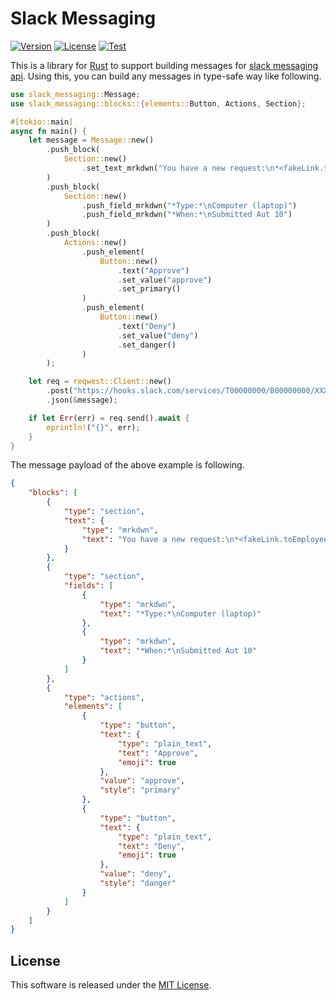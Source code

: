 # Slack Messaging

[![Version](https://img.shields.io/crates/v/slack-messaging)](https://crates.io/crates/slack-messaging)
[![License](https://img.shields.io/crates/l/slack-messaging)](LICENSE)
[![Test](https://img.shields.io/github/actions/workflow/status/kaicoh/slack-messaging/test.yml)](https://github.com/kaicoh/slack-messaging/actions/workflows/test.yml)

This is a library for [Rust](https://www.rust-lang.org/) to support building messages for [slack messaging api](https://api.slack.com/messaging/managing).
Using this, you can build any messages in type-safe way like following.

```rust
use slack_messaging::Message;
use slack_messaging::blocks::{elements::Button, Actions, Section};

#[tokio::main]
async fn main() {
    let message = Message::new()
        .push_block(
            Section::new()
                .set_text_mrkdwn("You have a new request:\n*<fakeLink.toEmployeeProfile.com|Fred Enriquez - New device request>*")
        )
        .push_block(
            Section::new()
                .push_field_mrkdwn("*Type:*\nComputer (laptop)")
                .push_field_mrkdwn("*When:*\nSubmitted Aut 10")
        )
        .push_block(
            Actions::new()
                .push_element(
                    Button::new()
                        .text("Approve")
                        .set_value("approve")
                        .set_primary()
                )
                .push_element(
                    Button::new()
                        .text("Deny")
                        .set_value("deny")
                        .set_danger()
                )
        );

    let req = reqwest::Client::new()
        .post("https://hooks.slack.com/services/T00000000/B00000000/XXXXXXXXXXXXXXXXXXXXXXXX")
        .json(&message);

    if let Err(err) = req.send().await {
        eprintln!("{}", err);
    }
}
```

The message payload of the above example is following.

```json
{
    "blocks": [
        {
            "type": "section",
            "text": {
                "type": "mrkdwn",
                "text": "You have a new request:\n*<fakeLink.toEmployeeProfile.com|Fred Enriquez - New device request>*"
            }
        },
        {
            "type": "section",
            "fields": [
                {
                    "type": "mrkdwn",
                    "text": "*Type:*\nComputer (laptop)"
                },
                {
                    "type": "mrkdwn",
                    "text": "*When:*\nSubmitted Aut 10"
                }
            ]
        },
        {
            "type": "actions",
            "elements": [
                {
                    "type": "button",
                    "text": {
                        "type": "plain_text",
                        "text": "Approve",
                        "emoji": true
                    },
                    "value": "approve",
                    "style": "primary"
                },
                {
                    "type": "button",
                    "text": {
                        "type": "plain_text",
                        "text": "Deny",
                        "emoji": true
                    },
                    "value": "deny",
                    "style": "danger"
                }
            ]
        }
    ]
}
```

## License

This software is released under the [MIT License](LICENSE).
